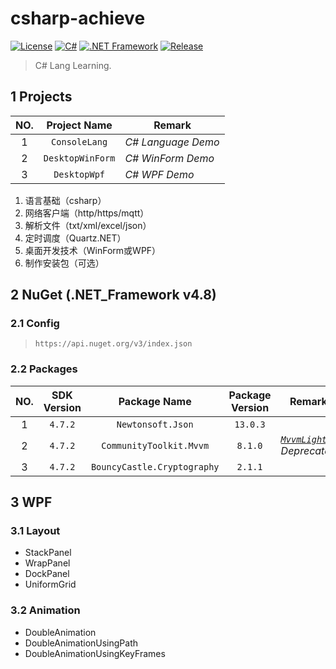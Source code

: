 # csharp-achieve

[![License](https://img.shields.io/badge/License-MIT-green.svg?style=flat&logo=git)](https://www.mit-license.org)
[![C#](https://img.shields.io/badge/C%23-7.2-brightgreen.svg?style=flat&logo=csharp)](https://learn.microsoft.com/zh-cn/dotnet/csharp/programming-guide)
[![.NET Framework](https://img.shields.io/badge/.NET_Framework-4.8-brightgreen.svg?style=flat&logo=.net)](https://dotnet.microsoft.com/zh-cn/download/dotnet-framework)
[![Release](https://img.shields.io/badge/Release-0.4.0-blue.svg)](https://github.com/aaric/csharp-achieve/releases)

> C# Lang Learning.

## 1 Projects

|NO.|Project Name|Remark|
|:---:|:---:|-----|
|1|`ConsoleLang`|*C# Language Demo*|
|2|`DesktopWinForm`|*C# WinForm Demo*|
|3|`DesktopWpf`|*C# WPF Demo*|

1. 语言基础（csharp）
2. 网络客户端（http/https/mqtt）
3. 解析文件（txt/xml/excel/json）
4. 定时调度（Quartz.NET）
5. 桌面开发技术（WinForm或WPF）
6. 制作安装包（可选）

## 2 NuGet (.NET_Framework v4.8)

### 2.1 Config

> `https://api.nuget.org/v3/index.json`

### 2.2 Packages

|NO.|SDK Version|Package Name|Package Version|Remark|
|:---:|:---:|:---:|:---:|-----|
|1|`4.7.2`|`Newtonsoft.Json`|`13.0.3`||
|2|`4.7.2`|`CommunityToolkit.Mvvm`|`8.1.0`|*[`MvvmLight`]() Deprecated*|
|3|`4.7.2`|`BouncyCastle.Cryptography`|`2.1.1`||

## 3 WPF

### 3.1 Layout

- StackPanel
- WrapPanel
- DockPanel
- UniformGrid

### 3.2 Animation

- DoubleAnimation
- DoubleAnimationUsingPath
- DoubleAnimationUsingKeyFrames
